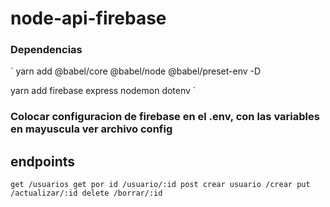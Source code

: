# node-api-firebase

### Dependencias

`
yarn add @babel/core @babel/node @babel/preset-env -D

yarn add firebase express nodemon dotenv
`

### Colocar configuracion de firebase en el .env, con las variables en mayuscula ver archivo config

## endpoints

`
get
/usuarios
get por id
/usuario/:id
post crear usuario
/crear
put
/actualizar/:id
delete
/borrar/:id
`